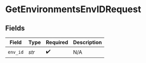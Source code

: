 # GetEnvironmentsEnvIDRequest


## Fields

| Field              | Type               | Required           | Description        |
| ------------------ | ------------------ | ------------------ | ------------------ |
| `env_id`           | *str*              | :heavy_check_mark: | N/A                |